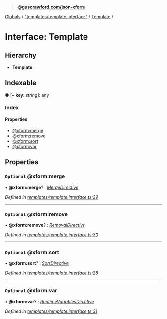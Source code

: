> **[@guscrawford.com/json-xform](../README.md)**

[Globals](../globals.md) / ["templates/template.interface"](../modules/_templates_template_interface_.md) / [Template](_templates_template_interface_.template.md) /

# Interface: Template

## Hierarchy

* **Template**

## Indexable

● \[▪ **key**: *string*\]: any

### Index

#### Properties

* [@xform:merge](_templates_template_interface_.template.md#optional-@xform:merge)
* [@xform:remove](_templates_template_interface_.template.md#optional-@xform:remove)
* [@xform:sort](_templates_template_interface_.template.md#optional-@xform:sort)
* [@xform:var](_templates_template_interface_.template.md#optional-@xform:var)

## Properties

### `Optional` @xform:merge

• **@xform:merge**? : *[MergeDirective](_templates_template_interface_.mergedirective.md)*

*Defined in [templates/template.interface.ts:29](https://github.com/guscrawford-com/json-xform/blob/a872c08/src/templates/template.interface.ts#L29)*

___

### `Optional` @xform:remove

• **@xform:remove**? : *[RemovalDirective](_templates_template_interface_.removaldirective.md)*

*Defined in [templates/template.interface.ts:30](https://github.com/guscrawford-com/json-xform/blob/a872c08/src/templates/template.interface.ts#L30)*

___

### `Optional` @xform:sort

• **@xform:sort**? : *[SortDirective](_templates_template_interface_.sortdirective.md)*

*Defined in [templates/template.interface.ts:28](https://github.com/guscrawford-com/json-xform/blob/a872c08/src/templates/template.interface.ts#L28)*

___

### `Optional` @xform:var

• **@xform:var**? : *[RuntimeVariablesDirective](_templates_template_interface_.runtimevariablesdirective.md)*

*Defined in [templates/template.interface.ts:31](https://github.com/guscrawford-com/json-xform/blob/a872c08/src/templates/template.interface.ts#L31)*

